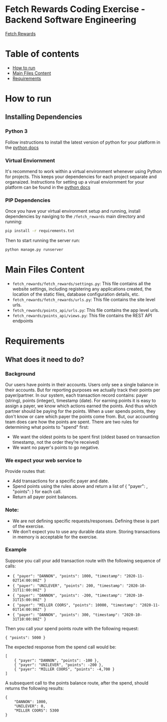 # Fetch Rewards Coding Exercise - Backend Software Engineering
[Fetch Rewards](https://www.fetchrewards.com/)

# Table of contents

- [How to run](#how-to-run)
- [Main Files Content](#main-files-content)
- [Requirements](#requirements)

# How to run

## Installing Dependencies

### Python 3

Follow instructions to install the latest version of python for your platform in the [python docs](https://docs.python.org/3/using/unix.html#getting-and-installing-the-latest-version-of-python)

### Virtual Enviornment

It's recommend to work within a virtual environment whenever using Python for projects. This keeps your dependencies for each project separate and organaized. Instructions for setting up a virual enviornment for your platform can be found in the [python docs](https://packaging.python.org/guides/installing-using-pip-and-virtual-environments/)

### PIP Dependencies

Once you have your virtual environment setup and running, install dependencies by naviging to the `/fetch_rewards` main directory and running:

```bash
pip install -r requirements.txt
```

Then to start running the server run:

```bash
python manage.py runserver
```

# Main Files Content
- `fetch_rewards/fetch_rewards/settings.py`: This file contains all the website settings, including registering any applications created, the location of the static files, database configuration details, etc.
- `fetch_rewards/fetch_rewards/urls.py`: This file contains the site level urls.
- `fetch_rewards/points_api/urls.py`: This file contains the app level urls.
- `fetch_rewards/points_api/views.py`: This file contains the REST API endpoints

# Requirements

## What does it need to do?

### Background

Our users have points in their accounts. Users only see a single balance in their accounts. But for reporting purposes we actually track their
points per payer/partner. In our system, each transaction record contains: payer (string), points (integer), timestamp (date).
For earning points it is easy to assign a payer, we know which actions earned the points. And thus which partner should be paying for the points.
When a user spends points, they don't know or care which payer the points come from. But, our accounting team does care how the points are
spent. There are two rules for determining what points to "spend" first:

- We want the oldest points to be spent first (oldest based on transaction timestamp, not the order they’re received)
- We want no payer's points to go negative.

### We expect your web service to

Provide routes that:
- Add transactions for a specific payer and date.
- Spend points using the rules above and return a list of { "payer": <string>, "points": <integer> } for each call.
- Return all payer point balances.

### Note:
- We are not defining specific requests/responses. Defining these is part of the exercise.
- We don’t expect you to use any durable data store. Storing transactions in memory is acceptable for the exercise.

### Example

Suppose you call your add transaction route with the following sequence of calls:

 - `{ "payer": "DANNON", "points": 1000, "timestamp": "2020-11-02T14:00:00Z" }`
- `{ "payer": "UNILEVER", "points": 200, "timestamp": "2020-10-31T11:00:00Z" }`
- `{ "payer": "DANNON", "points": -200, "timestamp": "2020-10-31T15:00:00Z" }`
- `{ "payer": "MILLER COORS", "points": 10000, "timestamp": "2020-11-01T14:00:00Z" }`
- `{ "payer": "DANNON", "points": 300, "timestamp": "2020-10-31T10:00:00Z" }`

Then you call your spend points route with the following request:

`{ "points": 5000 }`


The expected response from the spend call would be:

```
[
    { "payer": "DANNON", "points": -100 },
    { "payer": "UNILEVER", "points": -200 },
    { "payer": "MILLER COORS", "points": -4,700 }
]
```

A subsequent call to the points balance route, after the spend, should returns the following results:

```
{
    "DANNON": 1000,
    "UNILEVER": 0,
    "MILLER COORS": 5300
}
```